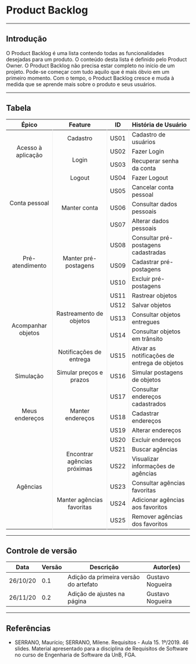 # Product Backlog

---

## Introdução

O Product Backlog é uma lista contendo todas as funcionalidades desejadas para um produto. O conteúdo desta lista é definido pelo Product Owner. O Product Backlog não precisa estar completo no início de um projeto. Pode-se começar com tudo aquilo que é mais óbvio em um primeiro momento. Com o tempo, o Product Backlog cresce e muda à medida que se aprende mais sobre o produto e seus usuários.

---

<style>
    .column {
        text-align: center !important;
        vertical-align: middle !important; 
        border-right: 1px solid hsla(0,0%,0%,0.07);
    }
    .hr {
        border-bottom: .05rem solid hsla(0,0%,0%,0.07) !important;
        margin: 10px 2px !important;
    }
    .ul {
        margin-top: 3px !important;
    }
</style>

## Tabela

<table>
    <thead>
        <tr>
            <th>Épico</th>
            <th>Feature</th>
            <th>ID</th>
            <th>História de Usuário</th>
        </tr>
    <thead>
    <tbody>
        <tr>
            <td rowspan="3" class="column">Acesso à aplicação</td>
            <td rowspan="1" class="column">Cadastro</td>
            <td class="column">US01</td>
            <td>
                Cadastro de usuários
            </td>
        </tr>
        <tr>
            <td rowspan="2" class="column">Login</td>      
            <td class="column">US02</td>
            <td>
                Fazer Login
            </td>
        </tr>
        <tr>
            <td class="column">US03</td>
            <td>
                Recuperar senha da conta
            </td>
        </tr>
        <tr>
            <td rowspan="4" class="column">Conta pessoal</td>
            <td rowspan="1" class="column">Logout</td>
            <td class="column">US04</td>
            <td>
               Fazer Logout
            </td>
        </tr>
        <tr>
            <td rowspan="3" class="column">Manter conta</td>
            <td class="column">US05</td>
            <td>
              Cancelar conta pessoal
            </td>
        </tr>
        <tr>
            <td class="column">US06</td>
            <td>
                Consultar dados pessoais
            </td>
        </tr>
        <tr>
            <td class="column">US07</td>
            <td>
                Alterar dados pessoais
            </td>
        </tr>
        <tr>
            <td rowspan="3" class="column">Pré-atendimento</td>
            <td rowspan="3" class="column">Manter pré-postagens</td>
            <td class="column">US08</td>
            <td>
                Consultar pré-postagens cadastradas
            </td>
        </tr>
        <tr>
            <td class="column">US09</td>
            <td>
                Cadastrar pré-postagens
            </td>
        </tr>
        <tr>
            <td class="column">US10</td>
            <td>
                Excluir pré-postagens
            </td>
        </tr>  
        <tr>
            <td rowspan="5" class="column">Acompanhar objetos</td>
            <td rowspan="4" class="column">Rastreamento de objetos</td>
            <td class="column">US11</td>
            <td>
                Rastrear objetos
            </td>
        </tr>
        <tr>
            <td class="column">US12</td>
            <td>
                Salvar objetos
            </td>
        </tr> 
        <tr>
            <td class="column">US13</td>
            <td>
                Consultar objetos entregues
            </td>
        </tr> 
        <tr>
            <td class="column">US14</td>
            <td>
               Consultar objetos em trânsito
            </td>
        </tr> 
        <tr>
            <td rowspan="1" class="column">Notificações de entrega</td>
            <td class="column">US15</td>
            <td>
                Ativar as notificações de entrega de objetos
            </td>
        </tr> 
        <tr>
            <td rowspan="1" class="column">Simulação</td>
            <td rowspan="1" class="column">Simular preços e prazos</td>
            <td class="column">US16</td>
            <td>
                Simular postagens de objetos
            </td>
        </tr>
        <tr>
            <td rowspan="4" class="column">Meus endereços</td>
            <td rowspan="4" class="column">Manter endereços</td>
            <td class="column">US17</td>
            <td>
                Consultar endereços cadastrados
            </td>
        </tr> 
        <tr>
            <td class="column">US18</td>
            <td>
               Cadastrar endereços
            </td>
        </tr> 
        <tr>
            <td class="column">US19</td>
            <td>
                Alterar endereços
            </td>
        </tr> 
        <tr>
            <td class="column">US20</td>
            <td>
               Excluir endereços
            </td>
        </tr>
        <tr>
            <td rowspan="5" class="column">Agências</td>
            <td rowspan="2" class="column">Encontrar agências próximas</td>
            <td class="column">US21</td>
            <td>
                Buscar agências
            </td>
        </tr>
        <tr>
            <td class="column">US22</td>
            <td>
                Visualizar informações de agências
            </td>
        </tr> 
        <tr>
            <td rowspan="3" class="column">Manter agências favoritas</td>
            <td class="column">US23</td>
            <td>
                Consultar agências favoritas
            </td>
        </tr> 
        <tr>
            <td class="column">US24</td>
            <td>
              Adicionar agências aos favoritos
            </td>
        </tr>
        <tr>
            <td class="column">US25</td>
            <td>
                Remover agências dos favoritos
            </td>
        </tr>                                                                                   
    </tbody>
</table>

---

## Controle de versão

| Data     | Versão | Descrição                             | Autor(es)        |
| -------- | ------ | ------------------------------------- | ---------------- |
| 26/10/20 | 0.1    | Adição da primeira versão do artefato | Gustavo Nogueira |
| 26/11/20 | 0.2    | Adição de ajustes na página           | Gustavo Nogueira |

---

## Referências

* SERRANO, Maurício; SERRANO, Milene. Requisitos - Aula 15. 1º/2019. 46 slides. Material apresentado para a disciplina de Requisitos de Software no curso de Engenharia de Software da UnB, FGA.